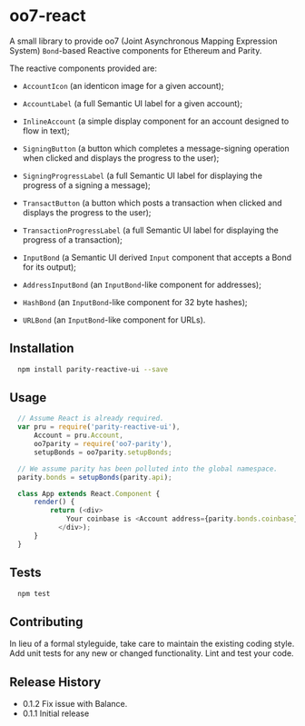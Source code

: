 oo7-react
=========

A small library to provide oo7 (Joint Asynchronous Mapping Expression System)
`Bond`-based Reactive components for Ethereum and Parity.

The reactive components provided are:
- `AccountIcon` (an identicon image for a given account);
- `AccountLabel` (a full Semantic UI label for a given account);
- `InlineAccount` (a simple display component for an account designed to flow in text);
- `SigningButton` (a button which completes a message-signing operation when clicked and displays the progress to the user);
- `SigningProgressLabel` (a full Semantic UI label for displaying the progress of a signing a message);
- `TransactButton` (a button which posts a transaction when clicked and displays the progress to the user);
- `TransactionProgressLabel` (a full Semantic UI label for displaying the progress of a transaction);

- `InputBond` (a Semantic UI derived `Input` component that accepts a Bond for its output);
- `AddressInputBond` (an `InputBond`-like component for addresses);
- `HashBond` (an `InputBond`-like component for 32 byte hashes);
- `URLBond` (an `InputBond`-like component for URLs).

## Installation

```sh
  npm install parity-reactive-ui --save
```

## Usage

```javascript
  // Assume React is already required.
  var pru = require('parity-reactive-ui'),
      Account = pru.Account,
	  oo7parity = require('oo7-parity'),
	  setupBonds = oo7parity.setupBonds;

  // We assume parity has been polluted into the global namespace.
  parity.bonds = setupBonds(parity.api);

  class App extends React.Component {
	  render() {
		  return (<div>
			  Your coinbase is <Account address={parity.bonds.coinbase} />
			</div>);
	  }
  }
```

## Tests

```sh
  npm test
```

## Contributing

In lieu of a formal styleguide, take care to maintain the existing coding style.
Add unit tests for any new or changed functionality. Lint and test your code.

## Release History

* 0.1.2 Fix issue with Balance.
* 0.1.1 Initial release
